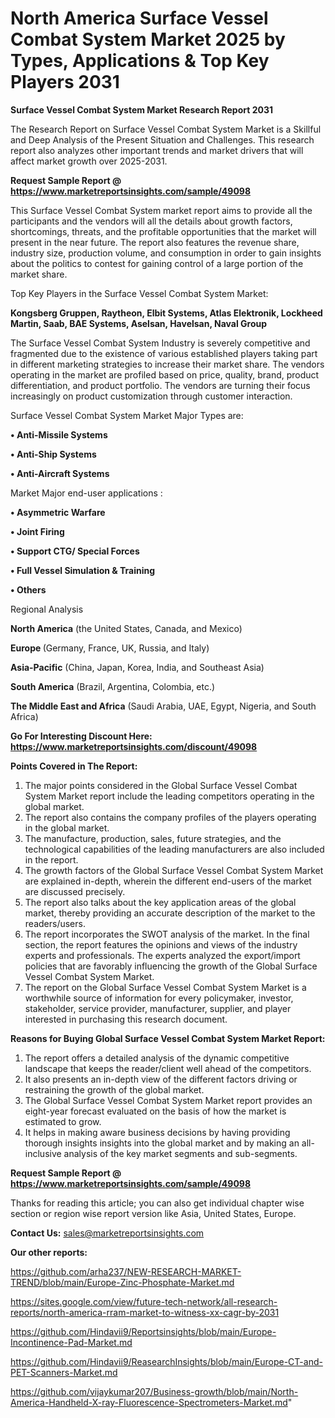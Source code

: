 # North America Surface Vessel Combat System Market 2025 by Types, Applications & Top Key Players 2031

<strong>Surface Vessel Combat System Market Research Report 2031</strong>

The Research Report on Surface Vessel Combat System Market is a Skillful and Deep Analysis of the Present Situation and Challenges. This research report also analyzes other important trends and market drivers that will affect market growth over 2025-2031.

<strong>Request Sample Report @ <a href=https://www.marketreportsinsights.com/sample/49098>https://www.marketreportsinsights.com/sample/49098</a></strong>

This Surface Vessel Combat System market report aims to provide all the participants and the vendors will all the details about growth factors, shortcomings, threats, and the profitable opportunities that the market will present in the near future. The report also features the revenue share, industry size, production volume, and consumption in order to gain insights about the politics to contest for gaining control of a large portion of the market share.

Top Key Players in the Surface Vessel Combat System Market:

<strong>Kongsberg Gruppen, Raytheon, Elbit Systems, Atlas Elektronik, Lockheed Martin, Saab, BAE Systems, Aselsan, Havelsan, Naval Group</strong>

The Surface Vessel Combat System Industry is severely competitive and fragmented due to the existence of various established players taking part in different marketing strategies to increase their market share. The vendors operating in the market are profiled based on price, quality, brand, product differentiation, and product portfolio. The vendors are turning their focus increasingly on product customization through customer interaction.

Surface Vessel Combat System Market Major Types are:

<strong>•  Anti-Missile Systems

•  Anti-Ship Systems

•  Anti-Aircraft Systems</strong>

Market Major end-user applications :

<strong>•  Asymmetric Warfare

•  Joint Firing

•  Support CTG/ Special Forces

•  Full Vessel Simulation & Training

•  Others</strong>

Regional Analysis

</u><strong><b>North America</b></strong> (the United States, Canada, and Mexico)

<strong><b>Europe </b></strong>(Germany, France, UK, Russia, and Italy)

<strong><b>Asia-Pacific</b></strong> (China, Japan, Korea, India, and Southeast Asia)

<strong><b>South America</b></strong> (Brazil, Argentina, Colombia, etc.)

<strong><b>The Middle East and Africa</b></strong> (Saudi Arabia, UAE, Egypt, Nigeria, and South Africa)

<strong>Go For Interesting Discount Here: <a href=https://www.marketreportsinsights.com/discount/49098>https://www.marketreportsinsights.com/discount/49098</a></strong>

<strong>Points Covered in The Report:</strong>
<ol>
  <li>The major points considered in the Global Surface Vessel Combat System Market report include the leading competitors operating in the global market.</li>
  <li>The report also contains the company profiles of the players operating in the global market.</li>
  <li>The manufacture, production, sales, future strategies, and the technological capabilities of the leading manufacturers are also included in the report.</li>
  <li>The growth factors of the Global Surface Vessel Combat System Market are explained in-depth, wherein the different end-users of the market are discussed precisely.</li>
  <li>The report also talks about the key application areas of the global market, thereby providing an accurate description of the market to the readers/users.</li>
  <li>The report incorporates the SWOT analysis of the market. In the final section, the report features the opinions and views of the industry experts and professionals. The experts analyzed the export/import policies that are favorably influencing the growth of the Global Surface Vessel Combat System Market.</li>
  <li>The report on the Global Surface Vessel Combat System Market is a worthwhile source of information for every policymaker, investor, stakeholder, service provider, manufacturer, supplier, and player interested in purchasing this research document.</li>
</ol>
<strong>Reasons for Buying Global Surface Vessel Combat System Market Report:</strong>

<ol>
  <li>The report offers a detailed analysis of the dynamic competitive landscape that keeps the reader/client well ahead of the competitors.</li>
  <li>It also presents an in-depth view of the different factors driving or restraining the growth of the global market.</li>
  <li>The Global Surface Vessel Combat System Market report provides an eight-year forecast evaluated on the basis of how the market is estimated to grow.</li>
  <li>It helps in making aware business decisions by having providing thorough insights insights into the global market and by making an all-inclusive analysis of the key market segments and sub-segments.</li>
</ol>
<strong>Request Sample Report @ <a href=https://www.marketreportsinsights.com/sample/49098>https://www.marketreportsinsights.com/sample/49098</a></strong>


Thanks for reading this article; you can also get individual chapter wise section or region wise report version like Asia, United States, Europe.

<strong>Contact Us:</strong>
sales@marketreportsinsights.com

<strong>Our other reports:</strong>

<a href=https://github.com/arha237/NEW-RESEARCH-MARKET-TREND/blob/main/Europe-Zinc-Phosphate-Market.md>https://github.com/arha237/NEW-RESEARCH-MARKET-TREND/blob/main/Europe-Zinc-Phosphate-Market.md</a>

<a href=https://sites.google.com/view/future-tech-network/all-research-reports/north-america-rram-market-to-witness-xx-cagr-by-2031>https://sites.google.com/view/future-tech-network/all-research-reports/north-america-rram-market-to-witness-xx-cagr-by-2031</a>

<a href=https://github.com/Hindavii9/Reportsinsights/blob/main/Europe-Incontinence-Pad-Market.md>https://github.com/Hindavii9/Reportsinsights/blob/main/Europe-Incontinence-Pad-Market.md</a>

<a href=https://github.com/Hindavii9/ReasearchInsights/blob/main/Europe-CT-and-PET-Scanners-Market.md>https://github.com/Hindavii9/ReasearchInsights/blob/main/Europe-CT-and-PET-Scanners-Market.md</a>

<a href=https://github.com/vijaykumar207/Business-growth/blob/main/North-America-Handheld-X-ray-Fluorescence-Spectrometers-Market.md>https://github.com/vijaykumar207/Business-growth/blob/main/North-America-Handheld-X-ray-Fluorescence-Spectrometers-Market.md</a>"
